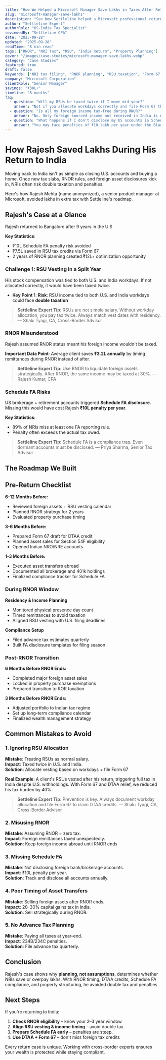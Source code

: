 ```yaml
---
title: "How We Helped a Microsoft Manager Save Lakhs in Taxes After Returning to India"
slug: "microsoft-manager-save-lakhs"
description: "See how Settleline helped a Microsoft professional returning from the U.S. save lakhs in taxes with RNOR, DTAA, and Schedule FA planning."
author: "Settleline Expert"
authorRole: "US-India Tax Specialist"
reviewedBy: "Settleline CPA"
date: "2025-09-28"
updated: "2025-09-28"
readTime: "8 min read"
tags: ["RNOR", "NRI Tax", "RSU", "India Return", "Property Planning"]
cover: "/images/case-studies/microsoft-manager-save-lakhs.webp"
category: "Case Studies"
featured: true
draft: false
keywords: ["NRI tax filing", "RNOR planning", "RSU taxation", "Form 67 India", "Schedule FA penalty", "2025 tax slabs", "cross border tax planning"]
company: "Microsoft Corporation"
clientRole: "Senior Manager"
savings: "₹30L+"
timeline: "8 months"
faq:
  - question: "Will my RSUs be taxed twice if I move mid-year?"
    answer: "Not if you allocate workdays correctly and file Form 67 that ensures DTAA credit in India."
  - question: "Is all my foreign income tax-free during RNOR?"
    answer: "No. Only foreign sourced income not received in India is exempt. Remittances can trigger tax."
  - question: "What happens if I don't disclose my US accounts in Schedule FA?"
    answer: "You may face penalties of ₹10 lakh per year under the Black Money Act, even if the tax liability is small or nil."
---
```


# How Rajesh Saved Lakhs During His Return to India

Moving back to India isn't as simple as closing U.S. accounts and buying a home. Once new tax slabs, RNOR rules, and foreign asset disclosures kick in, NRIs often risk double taxation and penalties.  

Here's how Rajesh Mehta (name anonymized), a senior product manager at Microsoft, avoided lakhs in extra tax with Settleline's roadmap.

## Rajesh's Case at a Glance

Rajesh returned to Bangalore after 9 years in the U.S.

**Key Statistics:**
- ₹10L Schedule FA penalty risk avoided
- ₹7.5L saved in RSU tax credits via Form 67
- 2 years of RNOR planning created ₹12L+ optimization opportunity

### Challenge 1: RSU Vesting in a Split Year

His stock compensation was tied to both U.S. and India workdays. If not allocated correctly, it would have been taxed twice.

- **Key Point 1**: **Risk**: RSU income tied to both U.S. and India workdays could face **double taxation**

> **Settleline Expert Tip**: RSUs are not simple salary. Without workday allocation, you pay tax twice. Always match vest dates with residency. — Shalu Tyagi, CA, Cross-Border Advisor

### RNOR Misunderstood

Rajesh assumed RNOR status meant his foreign income wouldn't be taxed.

**Important Data Point**: Average client saves **₹3.2L annually** by timing remittances during RNOR instead of after.

> **Settleline Expert Tip**: Use RNOR to liquidate foreign assets strategically. After RNOR, the same income may be taxed at 30%. — Rajesh Kumar, CPA

### Schedule FA Risks

US brokerage + retirement accounts triggered **Schedule FA disclosure**. Missing this would have cost Rajesh **₹10L penalty per year**.

**Key Statistics:**
- 89% of NRIs miss at least one FA reporting rule.
- Penalty often exceeds the actual tax owed.

> **Settleline Expert Tip**: Schedule FA is a compliance trap. Even dormant accounts must be disclosed. — Priya Sharma, Senior Tax Advisor

## The Roadmap We Built

## Pre-Return Checklist

**6-12 Months Before:** 
- Reviewed foreign assets + RSU vesting calendar
- Planned RNOR strategy for 2 years
- Evaluated property purchase timing

**3-6 Months Before:**
- Prepared Form 67 draft for DTAA credit
- Planned asset sales for Section 54F eligibility
- Opened Indian NRO/NRE accounts

**1-3 Months Before:**
- Executed asset transfers abroad
- Documented all brokerage and 401k holdings
- Finalized compliance tracker for Schedule FA

### During RNOR Window

**Residency & Income Planning**  
- Monitored physical presence day count
- Timed remittances to avoid taxation
- Aligned RSU vesting with U.S. filing deadlines

**Compliance Setup**  
- Filed advance tax estimates quarterly
- Built FA disclosure templates for filing season

### Post-RNOR Transition

**6 Months Before RNOR Ends:**
- Completed major foreign asset sales
- Locked in property purchase exemptions
- Prepared transition to ROR taxation

**3 Months Before RNOR Ends:**
- Adjusted portfolio to Indian tax regime
- Set up long-term compliance calendar
- Finalized wealth management strategy


## Common Mistakes to Avoid

### 1. Ignoring RSU Allocation

**Mistake**: Treating RSUs as normal salary.  
**Impact**: Taxed twice in U.S. and India.  
**Solution**: Allocate vesting based on workdays + file Form 67

**Real Example**: A client's RSUs vested after his return, triggering full tax in India despite U.S. withholdings. With Form 67 and DTAA relief, we reduced his tax burden by 40%.

> **Settleline Expert Tip**: Prevention is key. Always document workday allocation and file Form 67 to claim DTAA credits. — Shalu Tyagi, CA, Cross-Border Advisor

### 2. Misusing RNOR

**Mistake**: Assuming RNOR = zero tax.  
**Impact**: Foreign remittances taxed unexpectedly.  
**Solution**: Keep foreign income abroad until RNOR ends

### 3. Missing Schedule FA

**Mistake**: Not disclosing foreign bank/brokerage accounts.  
**Impact**: ₹10L penalty per year.  
**Solution**: Track and disclose all accounts annually.

### 4. Poor Timing of Asset Transfers

**Mistake**: Selling foreign assets after RNOR ends.  
**Impact**: 20–30% capital gains tax in India.  
**Solution**: Sell strategically during RNOR.

### 5. No Advance Tax Planning

**Mistake**: Paying all taxes at year-end.  
**Impact**: 234B/234C penalties.  
**Solution**: File advance tax quarterly. 

## Conclusion

Rajesh's case shows why **planning, not assumptions**, determines whether NRIs save or overpay lakhs. With RNOR timing, DTAA credits, Schedule FA compliance, and property structuring, he avoided double tax and penalties.

## Next Steps

If you're returning to India:

1. **Check RNOR eligibility** – know your 2–3 year window.
2. **Align RSU vesting & income timing** – avoid double tax.
3. **Prepare Schedule FA early** – penalties are steep.
4. **Use DTAA + Form 67** – don't miss foreign tax credits

Every return case is unique. Working with cross-border experts ensures your wealth is protected while staying compliant.